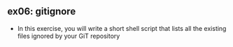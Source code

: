## ex06: gitignore ## 
- In this exercise, you will write a short shell script that lists all the existing files ignored by your GiT repository
